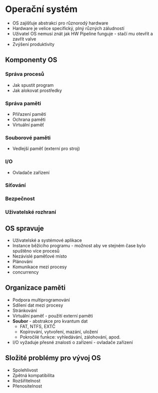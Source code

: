 # Operační systém

- OS zajišťuje abstrakci pro různorodý hardware
- Hardware je velice specifický, plný různých záludností
- Uživatel OS nemusí znát jak HW Pipeline funguje - stačí mu otevřít a zavřít valve
- Zvýšení produktivity

## Komponenty OS
### Správa procesů
- Jak spustit program
- Jak alokovat prostředky

### Správa paměti
- Přiřazení paměti
- Ochrana paměti
- Virtuální paměť

### Souborové paměti
- Vedlejší paměť (externí pro stroj)

### I/O
- Ovladače zařízení

### Síťování
### Bezpečnost
### Uživatelské rozhraní

## OS spravuje 
- Uživatelské a systémové aplikace
- Instance běžícího programu - možnost aby ve stejném čase bylo spuštěno více procesů
- Nezávislé paměťové místo 
- Plánováni
- Komunikace mezi procesy
- concurrency

 

## Organizace paměti
- Podpora multiprogramování
- Sdílení dat mezi procesy
- Stránkování
- Virtuální paměť - použití externí paměti
- **Soubor** - abstrakce pro kvantum dat
	- FAT, NTFS, EXTČ
	- Kopírování, vytvoření, mazání, uložení
	- Pokročilé funkce: vyhledávání, zálohování, apod.
- I/O vyžaduje přesné znalosti o zařízení - ovladače zařízení

## Složité problémy pro vývoj OS
- Spolehlivost
- Zpětná kompatibilita
- Rozšiřitelnost
- Přenositelnost

